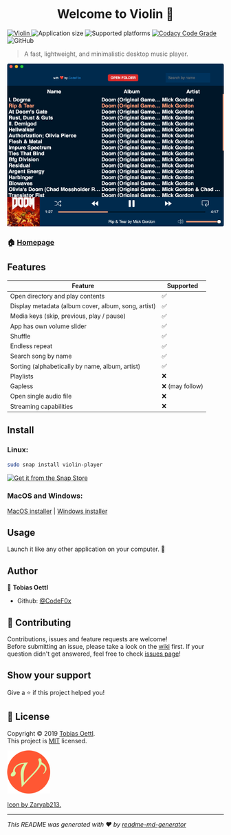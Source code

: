 <h1 align="center">Welcome to Violin 👋</h1>
<p>
  <a href="https://snapcraft.io/violin-player">
    <img alt="Violin" src="https://snapcraft.io/violin-player/badge.svg" />
  </a>
  <img alt="Application size" src="https://img.shields.io/badge/application%20size:-%3C%20160%20MB-yellow.svg">
  <img alt="Supported platforms" src="https://img.shields.io/badge/runs%20on%3A-windows%20|%20linux%20|%20osx-blue.svg">
  <a href="https://www.codacy.com/app/CodeF0x/violin?utm_source=github.com&utm_medium=referral&utm_content=CodeF0x/violin&utm_campaign=Badge_Grade">
    <img alt="Codacy Code Grade" src="https://api.codacy.com/project/badge/Grade/7549990eb1954df9858c27b21bf0f8ed">
  </a>
  <img alt="GitHub" src="https://img.shields.io/github/license/CodeF0x/violin.svg?color=yellw&label=license%3A">
</p>

> A fast, lightweight, and minimalistic desktop music player.

![Violin application screenshot](docs/assets/screenshot.png)

### 🏠 [Homepage](https://violin-player.cc/)

## Features

| Feature                                               | Supported         |
| ----------------------------------------------------- | ----------------- |
| Open directory and play contents                      | ✅                |
| Display metadata \(album cover, album, song, artist\) | ✅                |
| Media keys \(skip, previous, play / pause\)           | ✅                |
| App has own volume slider                             | ✅                |
| Shuffle                                               | ✅                |
| Endless repeat                                        | ✅                |
| Search song by name                                   | ✅                |
| Sorting \(alphabetically by name, album, artist\)     | ✅                |
| Playlists                                             | ❌                |
| Gapless                                               | ❌ \(may follow\) |
| Open single audio file                                | ❌                |
| Streaming capabilities                                | ❌                |

## Install

### Linux:

```sh
sudo snap install violin-player
```

[![Get it from the Snap Store](https://snapcraft.io/static/images/badges/en/snap-store-white.svg)](https://snapcraft.io/violin-player)

### MacOS and Windows:

[MacOS installer](https://github.com/CodeF0x/violin/releases/download/v3.1.1/violin-setup-mac.dmg) | [Windows installer](https://github.com/CodeF0x/violin/releases/download/v3.1.1/violin-setup-windows.msi)

## Usage

Launch it like any other application on your computer. 🚀

## Author

👤 **Tobias Oettl**

- Github: [@CodeF0x](https://github.com/CodeF0x)

## 🤝 Contributing

Contributions, issues and feature requests are welcome!<br />Before submitting an issue, please take a look on the [wiki](https://github.com/CodeF0x/violin/wiki) first. If your question didn't get answered, feel free to check [issues page](https://github.com/CodeF0x/violin/issues)!

## Show your support

Give a ⭐️ if this project helped you!

## 📝 License

Copyright © 2019 [Tobias Oettl](https://github.com/CodeF0x).<br />
This project is [MIT](https://github.com/CodeF0x/violin/blob/master/LICENSE) licensed.

<img src="src/img/icons/icon.png" width="100">

[Icon by Zaryab213.](https://www.fiverr.com/zaryab213)

---

_This README was generated with ❤️ by [readme-md-generator](https://github.com/kefranabg/readme-md-generator)_
